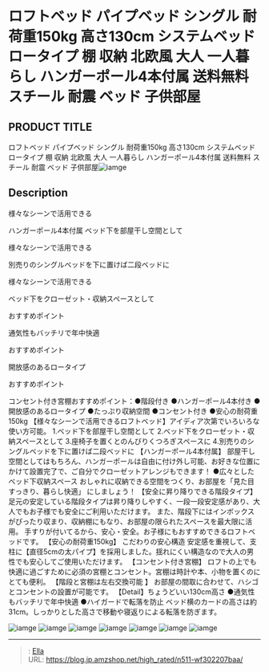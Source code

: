 # ロフトベッド パイプベッド シングル 耐荷重150kg 高さ130cm システムベッド ロータイプ 棚 収納 北欧風 大人 一人暮らし ハンガーポール4本付属 送料無料 スチール 耐震 ベッド 子供部屋


## PRODUCT TITLE 

ロフトベッド パイプベッド シングル 耐荷重150kg 高さ130cm システムベッド ロータイプ 棚 収納 北欧風 大人 一人暮らし ハンガーポール4本付属 送料無料 スチール 耐震 ベッド 子供部屋![iamge](https://b2bfiles1.gigab2b.cn/image/wkseller/303/20230418_e5ddcb7e25b9a34ca0cc6708a17e9ec2.jpg)

## Description

様々なシーンで活用できる

ハンガーポール4本付属 ベッド下を部屋干し空間として









様々なシーンで活用できる

別売りのシングルベッドを下に置けば二段ベッドに









様々なシーンで活用できる



ベッド下をクローゼット・収納スペースとして












おすすめポイント

通気性もバッチリで年中快適









おすすめポイント

開放感のあるロータイプ









おすすめポイント



コンセント付き宮棚おすすめポイント：●階段付き  ●ハンガーポール4本付き  ●開放感のあるロータイプ ●たっぷり収納空間 ●コンセント付き ●安心の耐荷重150kg
【様々なシーンで活用できるロフトベッド】アイディア次第でいろいろな使い方可能。 1.ベッド下を部屋干し空間として 2.ベッド下をクローゼット・収納スペースとして 3.座椅子を置くとのんびりくつろぎスペースに 4.別売りのシングルベッドを下に置けば二段ベッドに
【ハンガーポール4本付属】 部屋干し空間としてはもちろん、ハンガーポールは自由に付け外し可能、お好きな位置にかけて設置完了で、ご自分でクローゼットアレンジもできます！ ●広々としたベッド下収納スペース おしゃれに収納できる空間をつくり、お部屋を「見た目すっきり、暮らし快適」 にしましょう！
【安全に昇り降りできる階段タイプ】 足元の安定している階段タイプは昇り降りしやすく、一段一段安定感があり、大人でもお子様でも安全にご利用いただけます。 また、階段下にはインボックスがぴったり収まり、収納棚にもなり、お部屋の限られたスペースを最大限に活用。 手すりが付いてるから、安心・安全。お子様にもおすすめできるロフトベッドです。
【安心の耐荷重150kg】  こだわりの安心構造 安定感を重視して、支柱に【直径5cmの太パイプ】を採用しました。揺れにくい構造なので大人の男性でも安心してご使用いただけます。
【コンセント付き宮棚】 ロフトの上でも快適に過ごすために必須の宮棚とコンセント。宮棚は時計や本、小物を置くのにとても便利。
【階段と宮棚は左右交換可能 】 お部屋の間取に合わせて、ハシゴとコンセントの設置が可能です。
【Detail】ちょうどいい130cm高さ ●通気性もバッチリで年中快適 ●ハイガードで転落を防止 ベッド横のカードの高さは約31cm。しっかりとした高さで移動や寝返りによる転落を防ぎます。


![iamge](https://b2bfiles1.gigab2b.cn/image/wkseller/303/20230418_27cbceff379d8cca0f4d1c13875d5bd3.jpg)
![iamge](https://b2bfiles1.gigab2b.cn/image/wkseller/303/20230418_c421fedbabd86dd51938d59a64e5dcce.jpg)
![iamge](https://b2bfiles1.gigab2b.cn/image/wkseller/303/20230418_49429fe99094576d5e6da4b52c9764c9.jpg)
![iamge](https://b2bfiles1.gigab2b.cn/image/wkseller/303/20230418_ecfd851b45879e6df29cee6edfb45783.jpg)
![iamge](https://b2bfiles1.gigab2b.cn/image/wkseller/303/20230418_00850977fff02ac10b6c5c884be6699f.jpg)
![iamge](https://b2bfiles1.gigab2b.cn/image/wkseller/303/20230418_bed58fe709246be6abb071137b5083d4.jpg)
![iamge](https://b2bfiles1.gigab2b.cn/image/wkseller/303/20230418_6f37d588103d2aaa5ee1905f5a502587.jpg)


---

> : [Ella](https://blog.jp.amzshop.net/)  
> URL: https://blog.jp.amzshop.net/high_rated/n511-wf302207baa/  

